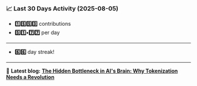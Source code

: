 <!--START_STATS-->
### 📈 Last 30 Days Activity (2025-08-05)  
- **1️⃣5️⃣5️⃣3️⃣** contributions  
- **5️⃣1️⃣•7️⃣7️⃣** per day
---
- **6️⃣6️⃣** day streak!
---
📝 **Latest blog:** [**The Hidden Bottleneck in AI's Brain: Why Tokenization Needs a Revolution**](https://andriak.com/blog/tokenization-revolution)
<!--END_STATS-->
